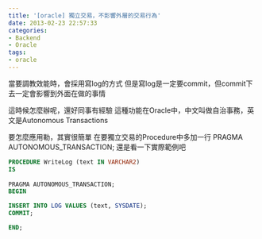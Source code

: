 ```yaml
---
title: '[oracle] 獨立交易，不影響外層的交易行為'
date: 2013-02-23 22:57:33
categories:
- Backend
- Oracle
tags:
- oracle
---
```

當要調教效能時，會採用寫log的方式
但是寫log是一定要commit，但commit下去一定會影響到外面在做的事情

<!--more-->

這時候怎麼辦呢，還好同事有經驗
這種功能在Oracle中，中文叫做自治事務，英文是Autonomous Transactions

要怎麼應用勒，其實很簡單
在要獨立交易的Procedure中多加一行 PRAGMA AUTONOMOUS_TRANSACTION;
還是看一下實際範例吧

``` sql
PROCEDURE WriteLog (text IN VARCHAR2)
IS
 
PRAGMA AUTONOMOUS_TRANSACTION;
BEGIN

INSERT INTO LOG VALUES (text, SYSDATE);
COMMIT;

END;
```